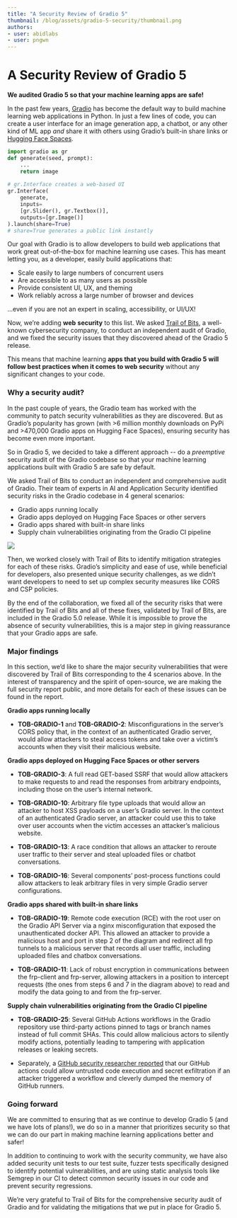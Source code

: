 ```yaml
---
title: "A Security Review of Gradio 5" 
thumbnail: /blog/assets/gradio-5-security/thumbnail.png
authors:
- user: abidlabs
- user: pngwn
---
```


# A Security Review of Gradio 5

**We audited Gradio 5 so that your machine learning apps are safe!**

In the past few years, [Gradio](https://github.com/gradio-app/gradio/) has become the default way to build machine learning web applications in Python. In just a few lines of code, you can create a user interface for an image generation app, a chatbot, or any other kind of ML app _and_ share it with others using Gradio’s built-in share links or [Hugging Face Spaces](https://huggingface.co/spaces).

```py
import gradio as gr
def generate(seed, prompt):  
    ...  
    return image
    
# gr.Interface creates a web-based UI
gr.Interface(
    generate,   
    inputs=
    [gr.Slider(), gr.Textbox()],  
    outputs=[gr.Image()]
).launch(share=True)  
# share=True generates a public link instantly
```

Our goal with Gradio is to allow developers to build web applications that work great out-of-the-box for machine learning use cases. This has meant letting you, as a developer, easily build applications that:

*   Scale easily to large numbers of concurrent users
*   Are accessible to as many users as possible
*   Provide consistent UI, UX, and theming
*   Work reliably across a large number of browser and devices
    
...even if you are not an expert in scaling, accessibility, or UI/UX!

Now, we’re adding **web** **security** to this list. We asked [Trail of Bits](https://www.trailofbits.com/), a well-known cybersecurity company, to conduct an independent audit of Gradio, and we fixed the security issues that they discovered ahead of the Gradio 5 release. 

This means that machine learning **apps that you build with Gradio 5** **will follow best practices when it comes to web security** without any significant changes to your code.

### **Why a security audit?**

In the past couple of years, the Gradio team has worked with the community to patch security vulnerabilities as they are discovered. But as Gradio’s popularity has grown (with >6 million monthly downloads on PyPi and >470,000 Gradio apps on Hugging Face Spaces), ensuring security has become even more important.

So in Gradio 5, we decided to take a different approach -- do a _preemptive_ security audit of the Gradio codebase so that your machine learning applications built with Gradio 5 are safe by default. 

We asked Trail of Bits to conduct an independent and comprehensive audit of Gradio. Their team of experts in AI and Application Security identified security risks in the Gradio codebase in 4 general scenarios:

*   Gradio apps running locally
*   Gradio apps deployed on Hugging Face Spaces or other servers
*   Gradio apps shared with built-in share links 
*   Supply chain vulnerabilities originating from the Gradio CI pipeline

![](https://huggingface.co/datasets/huggingface/documentation-images/raw/main/blog/gradio-5/security-scenarios.png)

Then, we worked closely with Trail of Bits to identify mitigation strategies for each of these risks. Gradio’s simplicity and ease of use, while beneficial for developers, also presented unique security challenges, as we didn’t want developers to need to set up complex security measures like CORS and CSP policies.

By the end of the collaboration, we fixed all of the security risks that were identified by Trail of Bits and all of these fixes, validated by Trail of Bits, are included in the Gradio 5.0 release. While it is impossible to prove the absence of security vulnerabilities, this is a major step in giving reassurance that your Gradio apps are safe.

### **Major findings**

In this section, we’d like to share the major security vulnerabilities that were discovered by Trail of Bits corresponding to the 4 scenarios above. In the interest of transparency and the spirit of open-source, we are making the full security report public, and more details for each of these issues can be found in the report.

**Gradio apps running locally**

*   **TOB-GRADIO-1** and **TOB-GRADIO-2**: Misconfigurations in the server’s CORS policy that, in the context of an authenticated Gradio server, would allow attackers to steal access tokens and take over a victim’s accounts when they visit their malicious website.
    

**Gradio apps deployed on Hugging Face Spaces or other servers**

*   **TOB-GRADIO-3**: A full read GET-based SSRF that would allow attackers to make requests to and read the responses from arbitrary endpoints, including those on the user’s internal network. 
    
*   **TOB-GRADIO-10**: Arbitrary file type uploads that would allow an attacker to host XSS payloads on a user’s Gradio server. In the context of an authenticated Gradio server, an attacker could use this to take over user accounts when the victim accesses an attacker’s malicious website.
    
*   **TOB-GRADIO-13**: A race condition that allows an attacker to reroute user traffic to their server and steal uploaded files or chatbot conversations.
    
*   **TOB-GRADIO-16**: Several components’ post-process functions could allow attackers to leak arbitrary files in very simple Gradio server configurations.
    

**Gradio apps shared with built-in share links**

*   **TOB-GRADIO-19**: Remote code execution (RCE) with the root user on the Gradio API Server via a nginx misconfiguration that exposed the unauthenticated docker API. This allowed an attacker to provide a malicious host and port in step 2 of the diagram and redirect all frp tunnels to a malicious server that records all user traffic, including uploaded files and chatbox conversations.
    
*   **TOB-GRADIO-11**: Lack of robust encryption in communications between the frp-client and frp-server, allowing attackers in a position to intercept requests (the ones from steps 6 and 7 in the diagram above) to read and modify the data going to and from the frp-server.
    

**Supply chain vulnerabilities originating from the Gradio CI pipeline**

*   **TOB-GRADIO-25**: Several GitHub Actions workflows in the Gradio repository use third-party actions pinned to tags or branch names instead of full commit SHAs. This could allow malicious actors to silently modify actions, potentially leading to tampering with application releases or leaking secrets.
    
*   Separately, a [GitHub security researcher reported](https://github.com/gradio-app/gradio/security/advisories/GHSA-48pj-2428-pp3w) that our GitHub actions could allow untrusted code execution and secret exfiltration if an attacker triggered a workflow and cleverly dumped the memory of GitHub runners. 
    

### **Going forward**

We are committed to ensuring that as we continue to develop Gradio 5 (and we have lots of plans!), we do so in a manner that prioritizes security so that we can do our part in making machine learning applications better and safer! 

In addition to continuing to work with the security community, we have also added security unit tests to our test suite, fuzzer tests specifically designed to identify potential vulnerabilities, and are using static analysis tools like Semgrep in our CI to detect common security issues in our code and prevent security regressions.

We’re very grateful to Trail of Bits for the comprehensive security audit of Gradio and for validating the mitigations that we put in place for Gradio 5.